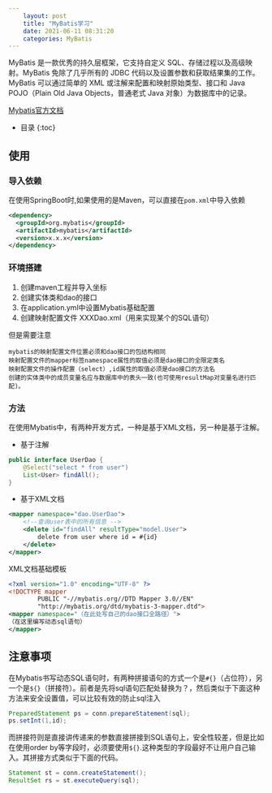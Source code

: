 ```yaml
---
    layout: post
    title: "MyBatis学习"
    date: 2021-06-11 08:31:20
    categories: MyBatis
---
```

MyBatis 是一款优秀的持久层框架，它支持自定义 SQL、存储过程以及高级映射。MyBatis 免除了几乎所有的 JDBC 代码以及设置参数和获取结果集的工作。MyBatis 可以通过简单的 XML 或注解来配置和映射原始类型、接口和 Java POJO（Plain Old Java Objects，普通老式 Java 对象）为数据库中的记录。 

[Mybatis官方文档](https://mybatis.org/mybatis-3/zh/index.html)  


* 目录
{:toc}

## 使用
### 导入依赖
在使用SpringBoot时,如果使用的是Maven，可以直接在`pom.xml`中导入依赖
```xml
<dependency>
  <groupId>org.mybatis</groupId>
  <artifactId>mybatis</artifactId>
  <version>x.x.x</version>
</dependency>
```

### 环境搭建

1. 创建maven工程并导入坐标
2. 创建实体类和dao的接口
3. 在application.yml中设置Mybatis基础配置
4. 创建映射配置文件 XXXDao.xml（用来实现某个的SQL语句）

但是需要注意
```
mybatis的映射配置文件位置必须和dao接口的包结构相同
映射配置文件的mapper标签namespace属性的取值必须是dao接口的全限定类名
映射配置文件的操作配置（select）,id属性的取值必须是dao接口的方法名
创建的实体类中的成员变量名应与数据库中的表头一致(也可使用resultMap对变量名进行匹配)。
```

### 方法
在使用Mybatis中，有两种开发方式，一种是基于XML文档，另一种是基于注解。
+ 基于注解

```java
public interface UserDao {
    @Select("select * from user")
    List<User> findAll();
}
```
+ 基于XML文档

```xml
<mapper namespace="dao.UserDao">
    <!--查询user表中的所有信息 -->
    <delete id="findAll" resultType="model.User">
        delete from user where id = #{id}
    </delete>
</mapper>
```

XML文档基础模板
```xml
<?xml version="1.0" encoding="UTF-8" ?>
<!DOCTYPE mapper
        PUBLIC "-//mybatis.org//DTD Mapper 3.0//EN"
        "http://mybatis.org/dtd/mybatis-3-mapper.dtd">
<mapper namespace="（在此处写自己的dao接口全路径）">
（在这里编写动态sql语句）
</mapper>
```

## 注意事项
在Mybatis书写动态SQL语句时，有两种拼接语句的方式一个是`#{}`（占位符），另一个是`${}`（拼接符）。前者是先将sql语句匹配处替换为？，然后类似于下面这种方法来安全设置值，可以比较有效的防止sql注入
```java
PreparedStatement ps = conn.prepareStatement(sql);
ps.setInt(1,id);
```
而拼接符则是直接讲传递来的参数直接拼接到SQL语句上，安全性较差，但是比如在使用order by等字段时，必须要使用`${}`.这种类型的字段最好不让用户自己输入。其拼接方式类似于下面的代码。
```java
Statement st = conn.createStatement();  
ResultSet rs = st.executeQuery(sql);
```